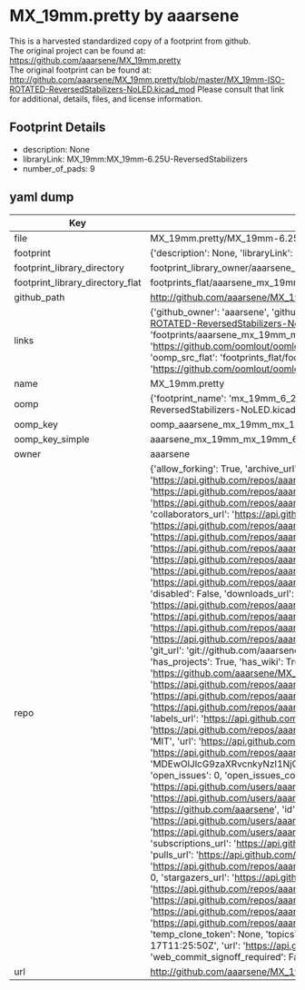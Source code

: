 # MX_19mm.pretty by aaarsene  
This is a harvested standardized copy of a footprint from github.  
The original project can be found at:  
https://github.com/aaarsene/MX_19mm.pretty  
The original footprint can be found at:
http://github.com/aaarsene/MX_19mm.pretty/blob/master/MX_19mm-ISO-ROTATED-ReversedStabilizers-NoLED.kicad_mod
Please consult that link for additional, details, files, and license information.  
## Footprint Details
* description: None  
* libraryLink: MX_19mm:MX_19mm-6.25U-ReversedStabilizers  
* number_of_pads: 9  
## yaml dump  
| Key | Value |  
| --- | --- |  
| file | MX_19mm.pretty/MX_19mm-6.25U-ReversedStabilizers-NoLED.kicad_mod |  
| footprint | {'description': None, 'libraryLink': 'MX_19mm:MX_19mm-6.25U-ReversedStabilizers', 'number_of_pads': 9} |  
| footprint_library_directory | footprint_library_owner/aaarsene_MX_19mm.pretty |  
| footprint_library_directory_flat | footprints_flat/aaarsene_mx_19mm_mx_19mm_6_25u_reversedstabilizers_noled/working |  
| github_path | http://github.com/aaarsene/MX_19mm.pretty/blob/master/MX_19mm-6.25U-ReversedStabilizers-NoLED.kicad_mod |  
| links | {'github_owner': 'aaarsene', 'github_repo_name': 'MX_19mm.pretty', 'github_src': 'http://github.com/aaarsene/MX_19mm.pretty/blob/master/MX_19mm-ISO-ROTATED-ReversedStabilizers-NoLED.kicad_mod', 'github_src_repo': 'https://github.com/aaarsene/MX_19mm.pretty', 'oomp_bot': 'footprints/aaarsene_mx_19mm_mx_19mm_6_25u_reversedstabilizers_noled/working', 'oomp_bot_github': 'https://github.com/oomlout/oomlout_oomp_footprint_bot/tree/main/footprints/aaarsene_mx_19mm_mx_19mm_6_25u_reversedstabilizers_noled/working', 'oomp_src_flat': 'footprints_flat/footprints_flat/aaarsene_mx_19mm_mx_19mm_6_25u_reversedstabilizers_noled/working', 'oomp_src_flat_github': 'https://github.com/oomlout/oomlout_oomp_footprint_src/tree/main/footprints_flat/aaarsene_mx_19mm_mx_19mm_6_25u_reversedstabilizers_noled/working'} |  
| name | MX_19mm.pretty |  
| oomp | {'footprint_name': 'mx_19mm_6_25u_reversedstabilizers_noled', 'library_name': 'mx_19mm', 'original_filename': 'MX_19mm.pretty/MX_19mm-6.25U-ReversedStabilizers-NoLED.kicad_mod', 'owner_name': 'aaarsene'} |  
| oomp_key | oomp_aaarsene_mx_19mm_mx_19mm_6_25u_reversedstabilizers_noled |  
| oomp_key_simple | aaarsene_mx_19mm_mx_19mm_6_25u_reversedstabilizers_noled |  
| owner | aaarsene |  
| repo | {'allow_forking': True, 'archive_url': 'https://api.github.com/repos/aaarsene/MX_19mm.pretty/{archive_format}{/ref}', 'archived': False, 'assignees_url': 'https://api.github.com/repos/aaarsene/MX_19mm.pretty/assignees{/user}', 'blobs_url': 'https://api.github.com/repos/aaarsene/MX_19mm.pretty/git/blobs{/sha}', 'branches_url': 'https://api.github.com/repos/aaarsene/MX_19mm.pretty/branches{/branch}', 'clone_url': 'https://github.com/aaarsene/MX_19mm.pretty.git', 'collaborators_url': 'https://api.github.com/repos/aaarsene/MX_19mm.pretty/collaborators{/collaborator}', 'comments_url': 'https://api.github.com/repos/aaarsene/MX_19mm.pretty/comments{/number}', 'commits_url': 'https://api.github.com/repos/aaarsene/MX_19mm.pretty/commits{/sha}', 'compare_url': 'https://api.github.com/repos/aaarsene/MX_19mm.pretty/compare/{base}...{head}', 'contents_url': 'https://api.github.com/repos/aaarsene/MX_19mm.pretty/contents/{+path}', 'contributors_url': 'https://api.github.com/repos/aaarsene/MX_19mm.pretty/contributors', 'created_at': '2020-06-15T23:24:15Z', 'default_branch': 'master', 'deployments_url': 'https://api.github.com/repos/aaarsene/MX_19mm.pretty/deployments', 'description': 'KiCad Library of custom MX footprints with 19mm switch spacing', 'disabled': False, 'downloads_url': 'https://api.github.com/repos/aaarsene/MX_19mm.pretty/downloads', 'events_url': 'https://api.github.com/repos/aaarsene/MX_19mm.pretty/events', 'fork': False, 'forks': 0, 'forks_count': 0, 'forks_url': 'https://api.github.com/repos/aaarsene/MX_19mm.pretty/forks', 'full_name': 'aaarsene/MX_19mm.pretty', 'git_commits_url': 'https://api.github.com/repos/aaarsene/MX_19mm.pretty/git/commits{/sha}', 'git_refs_url': 'https://api.github.com/repos/aaarsene/MX_19mm.pretty/git/refs{/sha}', 'git_tags_url': 'https://api.github.com/repos/aaarsene/MX_19mm.pretty/git/tags{/sha}', 'git_url': 'git://github.com/aaarsene/MX_19mm.pretty.git', 'has_discussions': False, 'has_downloads': True, 'has_issues': True, 'has_pages': False, 'has_projects': True, 'has_wiki': True, 'homepage': '', 'hooks_url': 'https://api.github.com/repos/aaarsene/MX_19mm.pretty/hooks', 'html_url': 'https://github.com/aaarsene/MX_19mm.pretty', 'id': 272564121, 'is_template': False, 'issue_comment_url': 'https://api.github.com/repos/aaarsene/MX_19mm.pretty/issues/comments{/number}', 'issue_events_url': 'https://api.github.com/repos/aaarsene/MX_19mm.pretty/issues/events{/number}', 'issues_url': 'https://api.github.com/repos/aaarsene/MX_19mm.pretty/issues{/number}', 'keys_url': 'https://api.github.com/repos/aaarsene/MX_19mm.pretty/keys{/key_id}', 'labels_url': 'https://api.github.com/repos/aaarsene/MX_19mm.pretty/labels{/name}', 'language': None, 'languages_url': 'https://api.github.com/repos/aaarsene/MX_19mm.pretty/languages', 'license': {'key': 'mit', 'name': 'MIT License', 'node_id': 'MDc6TGljZW5zZTEz', 'spdx_id': 'MIT', 'url': 'https://api.github.com/licenses/mit'}, 'merges_url': 'https://api.github.com/repos/aaarsene/MX_19mm.pretty/merges', 'milestones_url': 'https://api.github.com/repos/aaarsene/MX_19mm.pretty/milestones{/number}', 'mirror_url': None, 'name': 'MX_19mm.pretty', 'network_count': 0, 'node_id': 'MDEwOlJlcG9zaXRvcnkyNzI1NjQxMjE=', 'notifications_url': 'https://api.github.com/repos/aaarsene/MX_19mm.pretty/notifications{?since,all,participating}', 'open_issues': 0, 'open_issues_count': 0, 'owner': {'avatar_url': 'https://avatars.githubusercontent.com/u/7239085?v=4', 'events_url': 'https://api.github.com/users/aaarsene/events{/privacy}', 'followers_url': 'https://api.github.com/users/aaarsene/followers', 'following_url': 'https://api.github.com/users/aaarsene/following{/other_user}', 'gists_url': 'https://api.github.com/users/aaarsene/gists{/gist_id}', 'gravatar_id': '', 'html_url': 'https://github.com/aaarsene', 'id': 7239085, 'login': 'aaarsene', 'node_id': 'MDQ6VXNlcjcyMzkwODU=', 'organizations_url': 'https://api.github.com/users/aaarsene/orgs', 'received_events_url': 'https://api.github.com/users/aaarsene/received_events', 'repos_url': 'https://api.github.com/users/aaarsene/repos', 'site_admin': False, 'starred_url': 'https://api.github.com/users/aaarsene/starred{/owner}{/repo}', 'subscriptions_url': 'https://api.github.com/users/aaarsene/subscriptions', 'type': 'User', 'url': 'https://api.github.com/users/aaarsene'}, 'private': False, 'pulls_url': 'https://api.github.com/repos/aaarsene/MX_19mm.pretty/pulls{/number}', 'pushed_at': '2020-06-17T11:25:48Z', 'releases_url': 'https://api.github.com/repos/aaarsene/MX_19mm.pretty/releases{/id}', 'size': 7, 'ssh_url': 'git@github.com:aaarsene/MX_19mm.pretty.git', 'stargazers_count': 0, 'stargazers_url': 'https://api.github.com/repos/aaarsene/MX_19mm.pretty/stargazers', 'statuses_url': 'https://api.github.com/repos/aaarsene/MX_19mm.pretty/statuses/{sha}', 'subscribers_count': 2, 'subscribers_url': 'https://api.github.com/repos/aaarsene/MX_19mm.pretty/subscribers', 'subscription_url': 'https://api.github.com/repos/aaarsene/MX_19mm.pretty/subscription', 'svn_url': 'https://github.com/aaarsene/MX_19mm.pretty', 'tags_url': 'https://api.github.com/repos/aaarsene/MX_19mm.pretty/tags', 'teams_url': 'https://api.github.com/repos/aaarsene/MX_19mm.pretty/teams', 'temp_clone_token': None, 'topics': [], 'trees_url': 'https://api.github.com/repos/aaarsene/MX_19mm.pretty/git/trees{/sha}', 'updated_at': '2020-06-17T11:25:50Z', 'url': 'https://api.github.com/repos/aaarsene/MX_19mm.pretty', 'visibility': 'public', 'watchers': 0, 'watchers_count': 0, 'web_commit_signoff_required': False} |  
| url | http://github.com/aaarsene/MX_19mm.pretty |  

